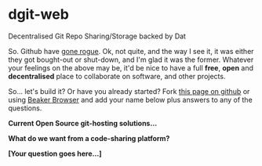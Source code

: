 # dgit-web
Decentralised Git Repo Sharing/Storage backed by Dat 

So. Github have [gone rogue](https://blogs.microsoft.com/blog/2018/06/04/microsoft-github-empowering-developers/). Ok, not quite, and the way I see it, it was either they got bought-out or shut-down, and I'm glad it was the former. Whatever your feelings on the above may be, it'd be nice to have a full **free**, **open** and **decentralised** place to collaborate on software, and other projects.

So... let's build it? Or have you already started? Fork [this page on github](https://github.com/alexmorley/dgit-web) or using [Beaker Browser](https://beakerbrowser.com/) and add your name below plus answers to any of the questions.


**Current Open Source git-hosting solutions...**


**What do we want from a code-sharing platform?**


**[Your question goes here...]**
